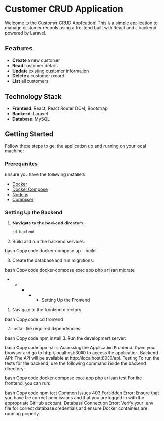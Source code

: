 # Customer CRUD Application

Welcome to the Customer CRUD Application! This is a simple application to manage customer records using a frontend built with React and a backend powered by Laravel.

## Features

- **Create** a new customer
- **Read** customer details
- **Update** existing customer information
- **Delete** a customer record
- **List** all customers

## Technology Stack

- **Frontend**: React, React Router DOM, Bootstrap
- **Backend**: Laravel
- **Database**: MySQL

## Getting Started

Follow these steps to get the application up and running on your local machine:

### Prerequisites

Ensure you have the following installed:

- [Docker](https://www.docker.com/get-started)
- [Docker Compose](https://docs.docker.com/compose/install/)
- [Node.js](https://nodejs.org/)
- [Composer](https://getcomposer.org/)

### Setting Up the Backend

1. **Navigate to the backend directory**:
   ```bash
   cd backend

2. Build and run the backend services:

bash
Copy code
docker-compose up --build


3. Create the database and run migrations:

bash
Copy code
docker-compose exec app php artisan migrate


 - -  - - - Setting Up the Frontend
1. Navigate to the frontend directory:

bash
Copy code
cd frontend


2. Install the required dependencies:

bash
Copy code
npm install
3. Run the development server:

bash
Copy code
npm start
Accessing the Application
Frontend: Open your browser and go to http://localhost:3000 to access the application.
Backend API: The API will be available at http://localhost:8000/api.
Testing
To run the tests for the backend, use the following command inside the backend directory:

bash
Copy code
docker-compose exec app php artisan test
For the frontend, you can run:

bash
Copy code
npm test
Common Issues
403 Forbidden Error: Ensure that you have the correct permissions and that you are logged in with the appropriate GitHub account.
Database Connection Error: Verify your .env file for correct database credentials and ensure Docker containers are running properly.
